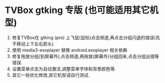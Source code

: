 # TVBox gtking 专版 (也可能适用其它机型)
1) 修复TVBox在 gtking (pro) 上飞鼠(鼠标)点击频道,再点击分组闪退的错误(先不移动上下左右箭头).  
2) 使用 media3-exoplayer 替换 android.exoplayer 相关依赖
3) 修复拖放分组(到屏幕外),点击频道,再拖放(屏幕外)分组回来,点击分组出错等错误.  
4) 设置菜单点击为自动激活,调整菜单字体和背景颜色等.  
5) 其它一些优化修改,其它机型请自行测试.  
